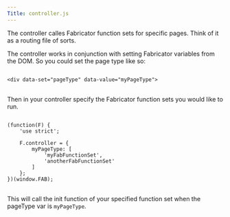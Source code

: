 ```yaml
---
Title: controller.js
---
```


The controller calles Fabricator function sets for specific pages. Think of it as a routing file of sorts.

The controller works in conjunction with setting Fabricator variables from the DOM. So you could set the page type like so:

<pre class="language-javascript">
<code>
&lt;div data-set="pageType" data-value="myPageType">
</code>
</pre>

Then in your controller specify the Fabricator function sets you would like to run.

<pre class="language-javascript">
<code>
(function(F) {
    'use strict';

    F.controller = {
        myPageType: [
            'myFabFunctionSet',
            'anotherFabFunctionSet'
        ]
    };
})(window.FAB);
</code>
</pre>

This will call the init function of your specified function set when the pageType var is `myPageType`.
